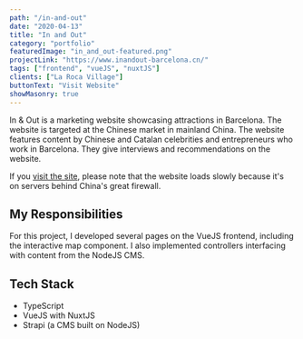 ```yaml
---
path: "/in-and-out"
date: "2020-04-13"
title: "In and Out"
category: "portfolio"
featuredImage: "in_and_out-featured.png"
projectLink: "https://www.inandout-barcelona.cn/"
tags: ["frontend", "vueJS", "nuxtJS"]
clients: ["La Roca Village"]
buttonText: "Visit Website"
showMasonry: true
---
```


In & Out is a marketing website showcasing attractions in Barcelona. The website is targeted at the Chinese market in mainland China. The website features content by Chinese and Catalan celebrities and entrepreneurs who work in Barcelona. They give interviews and recommendations on the website.

If you [visit the site](https://www.inandout-barcelona.cn/), please note that the website loads slowly because it's on servers behind China's great firewall.

## My Responsibilities

For this project, I developed several pages on the VueJS frontend, including the interactive map component. I also implemented controllers interfacing with content from the NodeJS CMS.

## Tech Stack

- TypeScript
- VueJS with NuxtJS
- Strapi (a CMS built on NodeJS)
